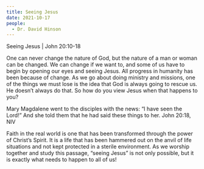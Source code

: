 ```yaml
---
title: Seeing Jesus
date: 2021-10-17
people:
  - Dr. David Hinson
---
```


Seeing Jesus | John 20:10-18

One can never change the nature of God, but the nature of a man or woman can be changed. We can change if we want to, and some of us have to begin by opening our eyes and seeing Jesus. All progress in humanity has been because of change. As we go about doing ministry and missions, one of the things we must lose is the idea that God is always going to rescue us. He doesn’t always do that. So how do you view Jesus when that happens to you?

Mary Magdalene went to the disciples with the news: “I have seen the Lord!” And she told them that he had said these things to her.
John 20:18, NIV

Faith in the real world is one that has been transformed through the power of Christ’s Spirit. It is a life that has been hammered out on the anvil of life situations and not kept protected in a sterile environment. As we worship together and study this passage, “seeing Jesus” is not only possible, but it is exactly what needs to happen to all of us!


